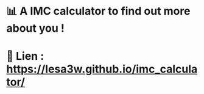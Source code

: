 # 📊 A IMC calculator to find out more about you !

# 🔗 Lien : https://lesa3w.github.io/imc_calculator/
